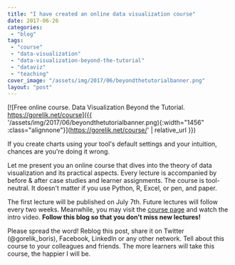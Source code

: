 ```yaml
---
title: "I have created an online data visualization course"
date: 2017-06-26
categories: 
 - "blog"
tags: 
 - "course"
 - "data-visualization"
 - "data-visualization-beyond-the-tutorial"
 - "dataviz"
 - "teaching"
cover_image: "/assets/img/2017/06/beyondthetutorialbanner.png"
layout: "post"
---
```


[![Free online course. Data Visualization Beyond the Tutorial. https://gorelik.net/course]({{ '/assets/img/2017/06/beyondthetutorialbanner.png){:width="1456" :class="alignnone"}](https://gorelik.net/course/' | relative_url }})

If you create charts using your tool's default settings and your intuition, chances are you're doing it wrong.

Let me present you an online course that dives into the theory of data visualization and its practical aspects. Every lecture is accompanied by before & after case studies and learner assignments. The course is tool-neutral. It doesn't matter if you use Python, R, Excel, or pen, and paper.

The first lecture will be published on July 7th. Future lectures will follow every two weeks. Meanwhile, you may visit the [course page](http://gorelik.net/course/) and watch the intro video. **Follow this blog so that you don't miss new lectures!**

Please spread the word! Reblog this post, share it on Twitter (@gorelik_boris), Facebook, LinkedIn or any other network. Tell about this course to your colleagues and friends. The more learners will take this course, the happier I will be.
